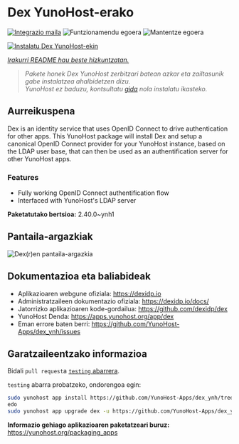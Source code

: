 <!--
Ohart ongi: README hau automatikoki sortu da <https://github.com/YunoHost/apps/tree/master/tools/readme_generator>ri esker
EZ editatu eskuz.
-->

# Dex YunoHost-erako

[![Integrazio maila](https://dash.yunohost.org/integration/dex.svg)](https://ci-apps.yunohost.org/ci/apps/dex/) ![Funtzionamendu egoera](https://ci-apps.yunohost.org/ci/badges/dex.status.svg) ![Mantentze egoera](https://ci-apps.yunohost.org/ci/badges/dex.maintain.svg)

[![Instalatu Dex YunoHost-ekin](https://install-app.yunohost.org/install-with-yunohost.svg)](https://install-app.yunohost.org/?app=dex)

*[Irakurri README hau beste hizkuntzatan.](./ALL_README.md)*

> *Pakete honek Dex YunoHost zerbitzari batean azkar eta zailtasunik gabe instalatzea ahalbidetzen dizu.*  
> *YunoHost ez baduzu, kontsultatu [gida](https://yunohost.org/install) nola instalatu ikasteko.*

## Aurreikuspena

Dex is an identity service that uses OpenID Connect to drive authentication for other apps.
This YunoHost package will install Dex and setup a canonical OpenID Connect provider for your YunoHost instance, based on the LDAP user base, that can then be used as an authentification server for other YunoHost apps.

### Features

- Fully working OpenID Connect authentification flow
- Interfaced with YunoHost's LDAP server


**Paketatutako bertsioa:** 2.40.0~ynh1

## Pantaila-argazkiak

![Dex(r)en pantaila-argazkia](./doc/screenshots/Dex_screenshot.png)

## Dokumentazioa eta baliabideak

- Aplikazioaren webgune ofiziala: <https://dexidp.io>
- Administratzaileen dokumentazio ofiziala: <https://dexidp.io/docs/>
- Jatorrizko aplikazioaren kode-gordailua: <https://github.com/dexidp/dex>
- YunoHost Denda: <https://apps.yunohost.org/app/dex>
- Eman errore baten berri: <https://github.com/YunoHost-Apps/dex_ynh/issues>

## Garatzaileentzako informazioa

Bidali `pull request`a [`testing` abarrera](https://github.com/YunoHost-Apps/dex_ynh/tree/testing).

`testing` abarra probatzeko, ondorengoa egin:

```bash
sudo yunohost app install https://github.com/YunoHost-Apps/dex_ynh/tree/testing --debug
edo
sudo yunohost app upgrade dex -u https://github.com/YunoHost-Apps/dex_ynh/tree/testing --debug
```

**Informazio gehiago aplikazioaren paketatzeari buruz:** <https://yunohost.org/packaging_apps>
